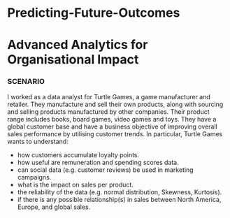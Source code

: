 # Predicting-Future-Outcomes

# Advanced Analytics for Organisational Impact

### SCENARIO

I worked as a data analyst for Turtle Games, a game manufacturer and retailer. They manufacture and sell their own products, along with sourcing and selling products manufactured by other companies. Their product range includes books, board games, video games and toys. They have a global customer base and have a business objective of improving overall sales performance by utilising customer trends. In particular, Turtle Games wants to understand: 
- how customers accumulate loyalty points.
- how useful are remuneration and spending scores data.
- can social data (e.g. customer reviews) be used in marketing campaigns.
- what is the impact on sales per product.
- the reliability of the data (e.g. normal distribution, Skewness, Kurtosis).
- if there is any possible relationship(s) in sales between North America, Europe, and global sales.
